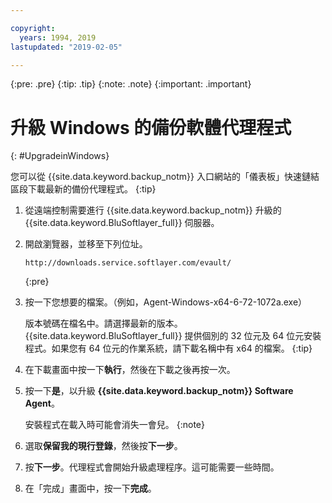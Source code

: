 ```yaml
---

copyright:
  years: 1994, 2019
lastupdated: "2019-02-05"

---
```

{:pre: .pre}
{:tip: .tip}
{:note: .note}
{:important: .important}

# 升級 Windows 的備份軟體代理程式
{: #UpgradeinWindows}

您可以從 {{site.data.keyword.backup_notm}} 入口網站的「儀表板」快速鏈結區段下載最新的備份代理程式。
{:tip}

1. 從遠端控制需要進行 {{site.data.keyword.backup_notm}} 升級的 {{site.data.keyword.BluSoftlayer_full}} 伺服器。
2. 開啟瀏覽器，並移至下列位址。
   ```
   http://downloads.service.softlayer.com/evault/
   ```
   {:pre}
3. 按一下您想要的檔案。（例如，Agent-Windows-x64-6-72-1072a.exe）

   版本號碼在檔名中。請選擇最新的版本。<br/>{{site.data.keyword.BluSoftlayer_full}} 提供個別的 32 位元及 64 位元安裝程式。如果您有 64 位元的作業系統，請下載名稱中有 x64 的檔案。
   {:tip}
4. 在下載畫面中按一下**執行**，然後在下載之後再按一次。
5. 按一下**是**，以升級 **{{site.data.keyword.backup_notm}} Software Agent**。

   安裝程式在載入時可能會消失一會兒。
   {:note}
6. 選取**保留我的現行登錄**，然後按**下一步**。
7. 按**下一步**。代理程式會開始升級處理程序。這可能需要一些時間。
8. 在「完成」畫面中，按一下**完成**。
